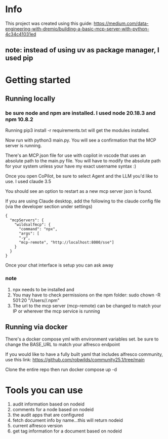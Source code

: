 # Info

This project was created using this guide: https://medium.com/data-engineering-with-dremio/building-a-basic-mcp-server-with-python-4c34c41031ed

## note: instead of using uv as package manager, I used pip

# Getting started

## Running locally

### be sure node and npm are installed. I used node 20.18.3 and npm 10.8.2

Running pip3 install -r requirements.txt will get the modules installed.

Now run with python3 main.py. You will see a confirmation that the MCP server is running.

There's an MCP.json file for use with copilot in vscode that uses an absolute path to the main.py file. You will have to modify the absolute path for your system unless your have my exact username syntax :)

Once you open CoPilot, be sure to select Agent and the LLM you'd like to use. I used claude 3.5

You should see an option to restart as a new mcp server json is found.

If you are using Claude desktop, add the following to the claude config file (via the developer section under settings)

```
{
  "mcpServers": {
    "wildsalfmcp": {
      "command": "npx",
      "args": [
      "-y",
      "mcp-remote", "http://localhost:8000/sse"]
    }
  }
}
```

Once your chat interface is setup you can ask away

### note

1. npx needs to be installed and
2. You may have to check permissions on the npm folder: sudo chown -R 501:20 "/Users/<yourusername>/.npm"
3. The url to the mcp server (mcp-remote) can be changed to match your IP or wherever the mcp service is running

## Running via docker

There's a docker compose yml with environment variables set. be sure to change the BASE_URL to match your alfresco endpoint

If you would like to have a fully built yaml that includes alfresco community, use this link: https://github.com/robwilds/community25.1/tree/main

Clone the entire repo then run docker compose up -d

# Tools you can use

1. audit information based on nodeid
2. comments for a node based on nodeid
3. the audit apps that are configured
4. fetch document info by name...this will return nodeid
5. current alfresco version
6. get tag information for a document based on nodeid
